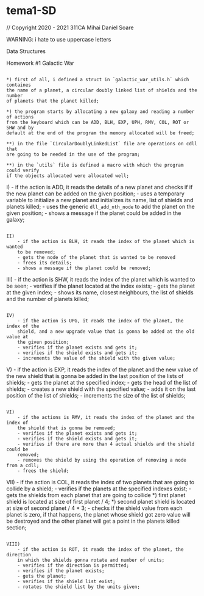 # tema1-SD
// Copyright 2020 - 2021 311CA Mihai Daniel Soare

WARNING: i hate to use uppercase letters

Data Structures

Homework #1 Galactic War

~~~~~~~~~~~~~~~~~~~~~~~~~~~~~~~~~~~~~~~~~~~~~~~~~~~~~~~~~~~~~~~~~~~~~~~~~~~~~~~

*) first of all, i defined a struct in `galactic_war_utils.h` which containes
the name of a planet, a circular doubly linked list of shields and the number
of planets that the planet killed;

*) the program starts by allocating a new galaxy and reading a number of actions
from the keyboard which can be ADD, BLH, EXP, UPH, RMV, COL, ROT or SHW and by
default at the end of the program the memory allocated will be freed;

**) in the file `CircularDoublyLinkedList` file are operations on cdll that
are going to be needed in the use of the program;

**) in the `utils` file is defined a macro with which the program could verify
if the objects allocated were allocated well;

~~~~~~~~~~~~~~~~~~~~~~~~~~~~~~~~~~~~~~~~~~~~~~~~~~~~~~~~~~~~~~~~~~~~~~~~~~~~~~~

I)
	- if the action is ADD, it reads the details of a new planet and checks if
	if the new planet can be added on the given position;
	- uses a temporary variable to initialize a new planet and initializes its
	name, list of shields and planets killed;
	- uses the generic `dll_add_nth_node` to add the planet on the given
	position;
	- shows a message if the planet could be added in the galaxy;

~~~~~~~~~~~~~~~~~~~~~~~~~~~~~~~~~~~~~~~~~~~~~~~~~~~~~~~~~~~~~~~~~~~~~~~~~~~~~~~

II)
	- if the action is BLH, it reads the index of the planet which is wanted
	to be removed;
	- gets the node of the planet that is wanted to be removed
	- frees its details;
	- shows a message if the planet could be removed;

~~~~~~~~~~~~~~~~~~~~~~~~~~~~~~~~~~~~~~~~~~~~~~~~~~~~~~~~~~~~~~~~~~~~~~~~~~~~~~~

III)
	- if the action is SHW, it reads the index of the planet which is wanted
	to be seen;
	- verifies if the planet located at the index exists;
	- gets the planet at the given index;
	- shows its name, closest neighbours, the list of shields and the number
	of planets killed;

~~~~~~~~~~~~~~~~~~~~~~~~~~~~~~~~~~~~~~~~~~~~~~~~~~~~~~~~~~~~~~~~~~~~~~~~~~~~~~~

IV)
	- if the action is UPG, it reads the index of the planet, the index of the
	shield, and a new upgrade value that is gonna be added at the old value at
	the given position;
	- verifies if the planet exists and gets it;
	- verifies if the shield exists and gets it;
	- increments the value of the shield with the given value;

~~~~~~~~~~~~~~~~~~~~~~~~~~~~~~~~~~~~~~~~~~~~~~~~~~~~~~~~~~~~~~~~~~~~~~~~~~~~~~~

V)
	- if the action is EXP, it reads the index of the planet and the new value
	of the new shield that is gonna be added in the last position of the lists
	of shields;
	- gets the planet at the specified index;
	- gets the head of the list of shields;
	- creates a new shield with the specified value;
	- adds it on the last position of the list of shields;
	- increments the size of the list of shields;

~~~~~~~~~~~~~~~~~~~~~~~~~~~~~~~~~~~~~~~~~~~~~~~~~~~~~~~~~~~~~~~~~~~~~~~~~~~~~~~

VI)
	- if the actions is RMV, it reads the index of the planet and the index of
	the shield that is gonna be removed;
	- verifies if the planet exists and gets it;
	- verifies if the shield exists and gets it;
	- verifies if there are more than 4 actual shields and the shield could be
	removed;
	- removes the shield by using the operation of removing a node from a cdll;
	- frees the shield;

~~~~~~~~~~~~~~~~~~~~~~~~~~~~~~~~~~~~~~~~~~~~~~~~~~~~~~~~~~~~~~~~~~~~~~~~~~~~~~~

VII)
	- if the action is COL, it reads the index of two planets that are going to
	collide by a shield;
	- verifies if the planets at the specified indexes exist;
	- gets the shields from each planet that are going to collide
		*) first planet shield is located at size of first planet / 4;
		*) second planet shield is located at size of second planet / 4 * 3;
	- checks if the shield value from each planet is zero, if that happens, 
	the planet whose shield got zero value will be destroyed and the other
	planet will get a point in the planets killed section;

~~~~~~~~~~~~~~~~~~~~~~~~~~~~~~~~~~~~~~~~~~~~~~~~~~~~~~~~~~~~~~~~~~~~~~~~~~~~~~~

VIII)
	- if the action is ROT, it reads the index of the planet, the direction
	in which the shields gonna rotate and number of units;
	- verifies if the direction is permitted;
	- verifies if the planet exists;
	- gets the planet;
	- verifies if the shield list exist;
	- rotates the shield list by the units given;

~~~~~~~~~~~~~~~~~~~~~~~~~~~~~~~~~~~~~~~~~~~~~~~~~~~~~~~~~~~~~~~~~~~~~~~~~~~~~~~
